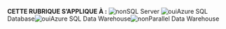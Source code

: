 <Token>**CETTE RUBRIQUE S’APPLIQUE À :** ![non](media/no.png)SQL Server ![oui](media/yes.png)Azure SQL Database![oui](media/yes.png)Azure SQL Data Warehouse![non](media/no.png)Parallel Data Warehouse </Token>

